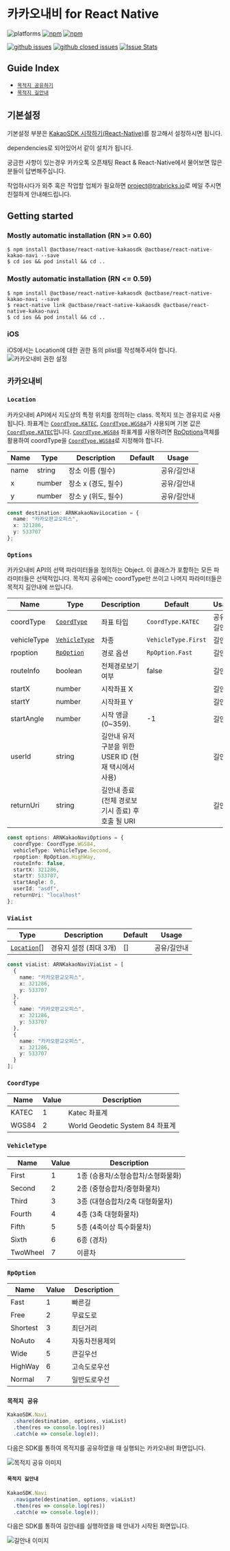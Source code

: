 # 카카오내비 for React Native

![platforms](https://img.shields.io/badge/platforms-Android%20%7C%20iOS-brightgreen.svg?style=flat-square&colorB=191A17)
[![npm](https://img.shields.io/npm/v/@actbase/react-native-kakao-navi.svg?style=flat-square)](https://www.npmjs.com/package/@actbase/react-native-kakao-navi)
[![npm](https://img.shields.io/npm/dm/@actbase/react-native-kakao-navi.svg?style=flat-square&colorB=007ec6)](https://www.npmjs.com/package/@actbase/react-native-kakao-navi)

[![github issues](https://img.shields.io/github/issues/trabricks/react-native-kakao-navi.svg?style=flat-square)](https://github.com/trabricks/react-native-kakao-navi/issues)
[![github closed issues](https://img.shields.io/github/issues-closed/trabricks/react-native-kakao-navi.svg?style=flat-square&colorB=44cc11)](https://github.com/trabricks/react-native-kakao-navi/issues?q=is%3Aissue+is%3Aclosed)
[![Issue Stats](https://img.shields.io/issuestats/i/github/trabricks/react-native-kakao-navi.svg?style=flat-square&colorB=44cc11)](http://github.com/trabricks/react-native-kakao-navi/issues)

## Guide Index

- [`목적지 공유하기`](#목적지-공유)
- [`목적지 길안내`](#목적지-길안내)

## 기본설정

기본설정 부분은 [KakaoSDK 시작하기(React-Native)](https://github.com/trabricks/react-native-kakaosdk)를 참고해서 설정하시면 됩니다.

dependencies로 되어있어서 같이 설치가 됩니다.

궁금한 사항이 있는경우 카카오톡 오픈채팅 React & React-Native에서 물어보면 많은 분들이 답변해주십니다.

작업하시다가 외주 혹은 작업할 업체가 필요하면 [project@trabricks.io](mailto:project@trabricks.io)로 메일 주시면 친절하게 안내해드립니다.

## Getting started

### Mostly automatic installation (RN >= 0.60)

```
$ npm install @actbase/react-native-kakaosdk @actbase/react-native-kakao-navi --save
$ cd ios && pod install && cd ..
```

### Mostly automatic installation (RN <= 0.59)

```
$ npm install @actbase/react-native-kakaosdk @actbase/react-native-kakao-navi --save
$ react-native link @actbase/react-native-kakaosdk @actbase/react-native-kakao-navi
$ cd ios && pod install && cd ..
```

### iOS

iOS에서는 Location에 대한 권한 동의 plist를 작성해주셔야 합니다.
![`카카오내비 권한 설정`](https://developers.kakao.com/assets/images/ios/navi_setting_plist_location.png)

## `카카오내비`

### `Location`

카카오내비 API에서 지도상의 특정 위치를 정의하는 class. 목적지 또는 경유지로 사용됩니다. 좌표계는 [`CoordType.KATEC`](#CoordType), [`CoordType.WGS84`](#CoordType)가 사용되며 기본 값은 [`CoordType.KATEC`](#CoordType)입니다. [`CoordType.WGS84`](#CoordType) 좌표계를 사용하려면 [RpOptions](#RpOptions)객체를 활용하여 coordType을 [`CoordType.WGS84`](#CoordType)로 지정해야 합니다.

| Name | Type   | Description         | Default | Usage       |
| ---- | ------ | ------------------- | ------- | ----------- |
| name | string | 장소 이름 (필수)    |         | 공유/길안내 |
| x    | number | 장소 x (경도, 필수) |         | 공유/길안내 |
| y    | number | 장소 y (위도, 필수) |         | 공유/길안내 |

```typescript
const destination: ARNKakaoNaviLocation = {
  name: "카카오판교오피스",
  x: 321286,
  y: 533707
};
```

### `Options`

카카오내비 API의 선택 파라미터들을 정의하는 Object. 이 클래스가 포함하는 모든 파라미터들은 선택적입니다. 목적지 공유에는 coordType만 쓰이고 나머지 파라미터들은 목적지 길안내에 쓰입니다.

| Name        | Type                          | Description                                          | Default             | Usage       |
| ----------- | ----------------------------- | ---------------------------------------------------- | ------------------- | ----------- |
| coordType   | [`CoordType`](#CoordType)     | 좌표 타입                                            | `CoordType.KATEC`   | 공유/길안내 |
| vehicleType | [`VehicleType`](#VehicleType) | 차종                                                 | `VehicleType.First` | 길안내      |
| rpoption    | [`RpOption`](#RpOption)       | 경로 옵션                                            | `RpOption.Fast`     | 길안내      |
| routeInfo   | boolean                       | 전체경로보기 여부                                    | false               | 길안내      |
| startX      | number                        | 시작좌표 X                                           |                     | 길안내      |
| startY      | number                        | 시작좌표 Y                                           |                     | 길안내      |
| startAngle  | number                        | 시작 앵글 (0~359).                                   | -1                  | 길안내      |
| userId      | string                        | 길안내 유저 구분을 위한 USER ID (현재 택시에서 사용) |                     | 길안내      |
| returnUri   | string                        | 길안내 종료(전체 경로보기시 종료) 후 호출 될 URI     |                     | 길안내      |

```typescript
const options: ARNKakaoNaviOptions = {
  coordType: CoordType.WGS84,
  vehicleType: VehicleType.Second,
  rpoption: RpOption.HighWay,
  routeInfo: false,
  startX: 321286,
  startY: 533707,
  startAngle: 0,
  userId: "asdf",
  returnUri: "localhost"
};
```

### `ViaList`

| Type                        | Description            | Default | Usage       |
| --------------------------- | ---------------------- | ------- | ----------- |
| [`Location`](#Location)\[\] | 경유지 설정 (최대 3개) | []      | 공유/길안내 |

```typescript
const viaList: ARNKakaoNaviViaList = [
  {
    name: "카카오판교오피스",
    x: 321286,
    y: 533707
  },
  {
    name: "카카오판교오피스",
    x: 321286,
    y: 533707
  },
  {
    name: "카카오판교오피스",
    x: 321286,
    y: 533707
  }
];
```

### `CoordType`

| Name  | Value | Description                     |
| ----- | ----- | ------------------------------- |
| KATEC | 1     | Katec 좌표계                    |
| WGS84 | 2     | World Geodetic System 84 좌표계 |

### `VehicleType`

| Name     | Value | Description                        |
| -------- | ----- | ---------------------------------- |
| First    | 1     | 1종 (승용차/소형승합차/소형화물화) |
| Second   | 2     | 2종 (중형승합차/중형화물차)        |
| Third    | 3     | 3종 (대형승합차/2축 대형화물차)    |
| Fourth   | 4     | 4종 (3축 대형화물차)               |
| Fifth    | 5     | 5종 (4축이상 특수화물차)           |
| Sixth    | 6     | 6종 (경차)                         |
| TwoWheel | 7     | 이륜차                             |

### `RpOption`

| Name     | Value | Description    |
| -------- | ----- | -------------- |
| Fast     | 1     | 빠른길         |
| Free     | 2     | 무료도로       |
| Shortest | 3     | 최단거리       |
| NoAuto   | 4     | 자동차전용제외 |
| Wide     | 5     | 큰길우선       |
| HighWay  | 6     | 고속도로우선   |
| Normal   | 7     | 일반도로우선   |

### `목적지 공유`

```typescript
KakaoSDK.Navi
  .share(destination, options, viaList)
  .then(res => console.log(res))
  .catch(e => console.log(e));
```

다음은 SDK를 통하여 목적지를 공유하였을 때 실행되는 카카오내비 화면입니다.

![`목적지 공유 이미지`](https://developers.kakao.com/assets/images/ios/navi_share.png)

#### `목적지 길안내`

```typescript
KakaoSDK.Navi
  .navigate(destination, options, viaList)
  .then(res => console.log(res))
  .catch(e => console.log(e));
```

다음은 SDK를 통하여 길안내를 실행하였을 때 안내가 시작된 화면입니다.

![`길안내 이미지`](https://developers.kakao.com/assets/images/ios/navi_start.png)
